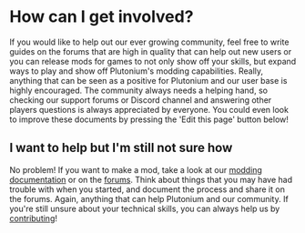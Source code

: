 # How can I get involved?

If you would like to help out our ever growing community, feel free to write guides on the forums that are high in quality that can help out new users or you can release mods for games
to not only show off your skills, but expand ways to play and show off Plutonium's modding capabilities. Really, anything that can be seen as a positive for Plutonium and our user base
is highly encouraged. The community always needs a helping hand, so checking our support forums or Discord channel and answering other players questions is always appreciated by everyone. You could even look to improve these documents by pressing the 'Edit this page' button below!

## I want to help but I'm still not sure how

No problem! If you want to make a mod, take a look at our [modding documentation](https://plutonium.pw/docs/modding/) or on the [forums](https://forum.plutonium.pw/).
Think about things that you may have had trouble with when you started, and document the process and share it on the forums. Again, anything that can help Plutonium and our community. If you're still unsure about your technical skills, you can always help us by [contributing](https://plutonium.pw/docs/how-can-i-contribute/)!
